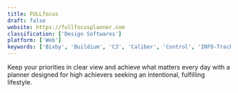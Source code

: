 ```yaml
---
title: FULLfocus
draft: false 
website: https://fullfocusplanner.com
classification: ['Design Softwares']
platform: ['Web']
keywords: ['Bixby', 'Buildium', 'C3', 'Caliber', 'Control', 'INFO-Tracker', 'Portal', 'Vinteum', 'Voyager']
---
```

Keep your priorities in clear view and achieve what matters every day with a planner designed for high achievers seeking an intentional, fulfilling lifestyle.
